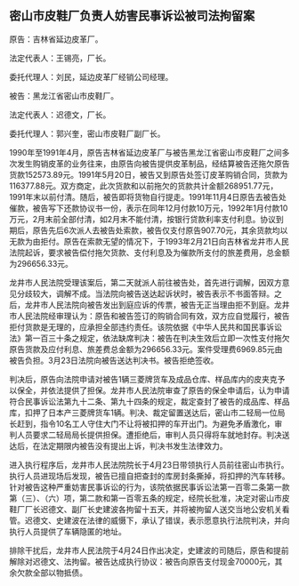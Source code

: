 ## 密山市皮鞋厂负责人妨害民事诉讼被司法拘留案

原告：吉林省延边皮革厂。

法定代表人：王锡亮，厂长。

委托代理人：刘民，延边皮革厂经销公司经理。

被告：黑龙江省密山市皮鞋厂。

法定代表人：迟德文，厂长。

委托代理人：郭兴奎，密山市皮鞋厂副厂长。

1990年至1991年4月，原告吉林省延边皮革厂与被告黑龙江省密山市皮鞋厂之间多次发生购销皮革的业务往来，由原告向被告提供皮革制品，经结算被告还拖欠原告货款152573.89元。1991年5月20日，被告又到原告处签订皮革购销合同，货款为116377.88元。双方商定，此次货款和以前拖欠的货款共计金额268951.77元，1991年末以前付清。随后，被告即将货物自行提走。1991年11月4日原告去被告处催款，被告写下还款协议书一份，表示在同年12月付款10万元，1992年1月付款10万元，2月末前全部付清，如2月末不能付清，按银行贷款利率支付利息。协议到期后，原告先后6次派人去被告处索款，被告仅支付原告907.70元，其余货款均以无款为由拒付。原告在索款无望的情况下，于1993年2月21日向吉林省龙井市人民法院起诉，要求被告偿付拖欠货款、支付利息及为催款所支付的旅差费用，总金额为296656.33元。

龙井市人民法院受理该案后，第二天就派人前往被告处，首先进行调解，因双方意见分歧较大，调解不成。当法院向被告送达起诉状时，被告表示不书面答辩。之后，龙井市人民法院向被告发出到庭应诉的传票，被告无正当理由拒不到庭。龙井市人民法院经审理认为：原告和被告签订的购销合同有效，双方应自觉履行，被告拒付货款是无理的，应承担全部违约责任。该院依据《中华人民共和国民事诉讼法》第一百三十条之规定，依法缺席判决：被告在判决生效后立即一次性支付拖欠原告货款及应付利息、旅差费总金额为296656.33元。案件受理费6969.85元由被告负担。3月23日法院向被告送达判决书。被告拒绝签收。

判决后，原告向法院申请对被告1辆三菱牌货车及成品仓库、样品库内的皮夹克予以保全，并依法提供了担保。龙井市人民法院审查了原告的保全申请后，认为申请符合民事诉讼法第九十二条、第九十四条的规定，裁定查封了被告的成品库、样品库，扣押了日本产三菱牌货车1辆。判决、裁定留置送达后，密山市二轻局一位局长赶到，指令10名工人守住大门不让将被扣押的车开出门。为避免矛盾激化，审判人员要求二轻局局长提供担保。遭拒绝后，审判人员只得将车就地封存。判决送达后，在法定期限内被告没有提出上诉，判决书发生法律效力。

进入执行程序后，龙井市人民法院院长于4月23日带领执行人员前往密山市执行。执行人员进现场后发现，被告已擅自把查封的库房封条撕掉，将扣押的汽车转移。针对被告这种严重妨害民事诉讼的行为，该院依据民事诉讼法第一百零二条第一款第（三）、（六）项，第二款和第一百零五条的规定，经院长批准，决定对密山市皮鞋厂厂长迟德文、副厂长史建波各拘留十五天，并将被拘留人送交当地公安机关看管。迟德文、史建波在法律的威慑下，承认了错误，表示愿意执行法院判决，并向执行人员提供了车辆隐匿的地址。

排除干扰后，龙井市人民法院于4月24日作出决定，史建波的司随后，原告和提前解除对迟德文、法拘留。被告达成执行协议：被告向原告支付现金70000元，其余欠款全部以物抵债。


